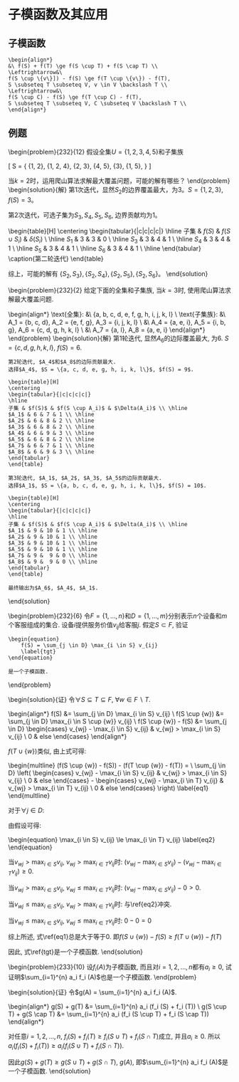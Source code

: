 # 子模函数及其应用

## 子模函数

``` {=latex}
\begin{align*}
&\ f(S) + f(T) \ge f(S \cup T) + f(S \cap T) \\
\Leftrightarrow&\ 
f(S \cup \{v\}]) - f(S) \ge f(T \cup \{v\}) - f(T),
S \subseteq T \subseteq V, v \in V \backslash T \\
\Leftrightarrow&\ 
f(S \cup C) - f(S) \ge f(T \cup C) - f(T),
S \subseteq T \subseteq V, C \subseteq V \backslash T \\
\end{align*}
```

## 例题


\begin{problem}{232}{12}
假设全集$U = \{1,2,3,4,5\}$和子集族

\[
    S = \{
        \{1, 2\},
        \{1, 2, 4\},
        \{2, 3\},
        \{4, 5\},
        \{3\},
        \{1, 5\},
    \}
\]

当$k = 2$时，运用爬山算法求解最大覆盖问题，可能的解有哪些？
\end{problem}
\begin{solution}{解}
第1次迭代，显然$S_2$的边界覆盖最大，为3。$S = \{1, 2, 3\}$, $f(S) = 3$。

第2次迭代，可选子集为$S_3, S_4, S_5, S_6$, 边界贡献均为$1$。

\begin{table}[H]
    \centering
    \begin{tabular}{|c|c|c|c|}
        \hline
        子集 & $f(S)$ & $f(S \cup S_i)$ & $\delta(S_i)$ \\ \hline
        $S_1$ & 3 & 3 & 0 \\ \hline
        $S_3$ & 3 & 4 & 1 \\ \hline
        $S_4$ & 3 & 4 & 1 \\ \hline
        $S_5$ & 3 & 4 & 1 \\ \hline
        $S_6$ & 3 & 4 & 1 \\ \hline
    \end{tabular}
\caption{第二轮迭代}
\end{table}

综上，可能的解有
$\{S_2, S_3\}, \{S_2, S_4\}, \{S_2, S_5\}, \{S_2, S_6\}$。
\end{solution}


\begin{problem}{232}{2}
给定下面的全集和子集族, 当$k = 3$时, 使用爬山算法求解最大覆盖问题.

\begin{align*}
    \text{全集}: &\ \{a, b, c, d, e, f, g, h, i, j, k, l\} \\
    \text{子集族}: &\ A_1 = \{b, c, d\}, A_2 = \{e, f, g\}, A_3 = \{i, j, k, l\} \\
                   &\ A_4 = \{a, e, i\}, A_5 = \{i, b, g\}, A_6 = \{c, d, g, h, k, l\} \\
                   &\ A_7 = \{a, l\}, A_8 = \{a, e, i\}
\end{align*}
\end{problem}
\begin{solution}{解}
    第1轮迭代, 显然$A_6$的边际覆盖最大, 为$6$. $S = \{c, d, g, h, k, l\}$, $f(S) = 6$.

    第2轮迭代, $A_4$和$A_8$的边际贡献最大.
    选择$A_4$, $S = \{a, c, d, e, g, h, i, k, l\}$, $f(S) = 9$.

    \begin{table}[H]
    \centering
    \begin{tabular}{|c|c|c|c|}
    \hline
    子集 & $f(S)$ & $f(S \cup A_i)$ & $\Delta(A_i)$ \\ \hline
    $A_1$ & 6 & 7 & 1 \\ \hline
    $A_2$ & 6 & 8 & 2 \\ \hline
    $A_3$ & 6 & 8 & 2 \\ \hline
    $A_4$ & 6 & 9 & 3 \\ \hline
    $A_5$ & 6 & 8 & 2 \\ \hline
    $A_7$ & 6 & 7 & 1 \\ \hline
    $A_8$ & 6 & 9 & 3 \\ \hline
    \end{tabular}
    \end{table}

    第3轮迭代, $A_1$, $A_2$, $A_3$, $A_5$的边际贡献最大.
    选择$A_1$, $S = \{a, b, c, d, e, g, h, i, k, l\}$, $f(S) = 10$.

    \begin{table}[H]
    \centering
    \begin{tabular}{|c|c|c|c|}
    \hline
    子集 & $f(S)$ & $f(S \cup A_i)$ & $\Delta(A_i)$ \\ \hline
    $A_1$ & 9 & 10 & 1 \\ \hline
    $A_2$ & 9 & 10 & 1 \\ \hline
    $A_3$ & 9 & 10 & 1 \\ \hline
    $A_5$ & 9 & 10 & 1 \\ \hline
    $A_7$ & 9 &  9 & 0 \\ \hline
    $A_8$ & 9 &  9 & 0 \\ \hline
    \end{tabular}
    \end{table}

    最终输出为$A_6$, $A_4$, $A_1$.
\end{solution}

\begin{problem}{232}{6}
    令$F = \{1, \ldots, n \}$和$D = \{1, \ldots, m\}$分别表示$n$个设备和$m$个客服组成的集合.
    设备$i$提供服务价值$v_{ij}$给客服$j$. 假定$S \subset F$, 验证

    \begin{equation}
        f(S) = \sum_{j \in D} \max_{i \in S} v_{ij}
        \label{tgt}
    \end{equation}

    是一个子模函数.
\end{problem}

\begin{solution}{证}
令$\forall S \subseteq T \subseteq F$, $\forall w \in F \backslash T$.

\begin{align*}
    f(S) &= \sum_{j \in D} \max_{i \in S} v_{ij} \\
    f(S \cup \{w\}) &= \sum_{j \in D} \max_{i \in S \cup \{w\}} v_{ij} \\
    f(S \cup \{w\}) - f(S) &=
    \sum_{j \in D} \begin{cases}
        v_{wj} - \max_{i \in S} v_{ij} & v_{wj} > \max_{i \in S} v_{ij} \\
        0                              & else
    \end{cases}
\end{align*}

$f(T \cup \{w\})$类似, 由上式可得:

\begin{multline}
    (f(S \cup \{w\}) - f(S)) - (f(T \cup \{w\}) - f(T))
    = \\
    \sum_{j \in D}
    \left(
    \begin{cases}
        v_{wj} - \max_{i \in S} v_{ij} & v_{wj} > \max_{i \in S} v_{ij} \\
        0                              & else
    \end{cases}
    -
    \begin{cases}
        v_{wj} - \max_{i \in T} v_{ij} & v_{wj} > \max_{i \in T} v_{ij} \\
        0                              & else
    \end{cases}
    \right)
    \label{eq1}
\end{multline}

对于$\forall j \in D$:

由假设可得:

\begin{equation}
\max_{i \in S} v_{ij} \le \max_{i \in T} v_{ij}
\label{eq2}
\end{equation}

当$v_{wj} > \max_{i \in S} v_{ij}$, $v_{wj} > \max_{i \in T} v_{ij}$时:
$(v_{wj} - \max_{i \in S} v_{ij}) - (v_{wj} - \max_{i \in T} v_{ij}) \ge 0$.

当$v_{wj} > \max_{i \in S} v_{ij}$, $v_{wj} \le \max_{i \in T} v_{ij}$时:
$(v_{wj} - \max_{i \in S} v_{ij}) - 0 > 0$.

当$v_{wj} \le \max_{i \in S} v_{ij}$, $v_{wj} > \max_{i \in T} v_{ij}$时:
与\ref{eq2}冲突.

当$v_{wj} \le \max_{i \in S} v_{ij}$, $v_{wj} \le \max_{i \in T} v_{ij}$时:
$0 - 0 = 0$

综上所述, 式\ref{eq1}总是大于等于$0$.
即$f(S \cup \{w\}) - f(S) \ge f(T \cup \{w\}) - f(T)$

因此, 式\ref{tgt}是一个子模函数.
\end{solution}

\begin{problem}{233}{10}
    设$f_i(A)$为子模函数, 而且对$i = 1, 2, \ldots, n$都有$a_i \ge 0$,
    试证明$\sum_{i=1}^{n} a_i f_i (A)$也是一个子模函数.
\end{problem}

\begin{solution}{证}
令$g(A) = \sum_{i=1}^{n} a_i f_i (A)$.

\begin{align*}
    g(S) + g(T) &= \sum_{i=1}^{n} a_i (f_i (S) + f_i (T)) \\
    g(S \cup T) + g(S \cap T) &= \sum_{i=1}^{n} a_i (f_i (S \cup T) + f_i (S \cap T))
\end{align*}

对任意$i = 1, 2, \ldots, n$, $f_i (S) + f_i (T) \ge f_i (S \cup T) + f_i (S \cap T)$成立,
并且$a_i \ge 0$.
所以$a_i (f_i (S) + f_i (T)) \ge a_i (f_i (S \cup T) + f_i (S \cap T))$.

因此$g(S) + g(T) \ge g(S \cup T) + g(S \cap T)$,
$g(A)$, 即$\sum_{i=1}^{n} a_i f_i (A)$是一个子模函数.
\end{solution}